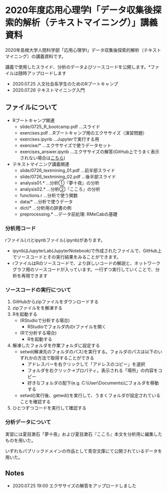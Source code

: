 # 2020年度応用心理学Ⅰ「データ収集後探索的解析（テキストマイニング）」講義資料

2020年島根大学人間科学部「応用心理学Ⅰ」データ収集後探索的解析（テキストマイニング）の講義資料です。

講義で使用したスライド、分析のデータよびソースコードを公開します。*ファイルは随時アップロードします

+ 2020.07.25 人文社会系学生のためのRブートキャンプ
+ 2020.07.26 テキストマイニング入門

## ファイルについて

+ Rブートキャンプ関連
    + slide/0725_R_bootcamp.pdf ...スライド
    + exercises.pdf ...Rブートキャンプ用のエクササイズ（演習問題）
    + exercises.ipynb ...Jupyterで実行する用
    + exercise/* ...エクササイズで使うデータセット 
    + exercises_answer.ipynb ...エクササイズの解答(GitHub上でうまく表示されない場合は[こちら](https://nbviewer.jupyter.org/github/satocos135/lecture2020shimane/blob/master/exercises_answer.ipynb))
+ テキストマイニング講義関連
    + slide/0726_textmining_01.pdf ...前半部スライド
    + slide/0726_textmining_02.pdf ...後半部スライド
    + analysis01.* ...分析①『夢十夜』の分析
    + analysis02.* ...分析②『こころ』の分析
    + functions.r ...分析で使う関数
    + data/* ...分析で使うデータ
    + dict/* ...分析用の辞書の例
    + preprocessing.* ...データ前処理: RMeCabの基礎


### 分析用コード

rファイル(.r)とipynbファイル(.ipynb)があります。

+ ipynbはJupyterLab(JupyterNotebook)で作成されたファイルで、GitHub上でソースコードとその実行結果をみることができます。
+ rファイルはRのソースコードで、より詳しいコードの解説と、ネットワークグラフ用のソースコードが入っています。一行ずつ実行していくことで、分析を再現できます


### ソースコードの実行について

1. GitHubからzipファイルをダウンロードする
1. zipファイルをを解凍する
1. Rを起動する
    + (RStudioで分析する場合)
        + RStudioでフォルダ内のrファイルを開く 
    + (Rで分析する場合)
        + Rを起動する
1. 解凍したフォルダを作業フォルダに設定する
    + setwd(解凍先のフォルダのパス)を実行する。フォルダのパスは以下のいずれかの方法で取得することができる
        + アドレスバーを右クリックして「アドレスのコピー」を選択
        + フォルダを右クリック→プロパティ。表示される「場所」の内容をコピー
        + 好きなフォルダの配下(e.g. C:\\User\Documents)にフォルダを移動する
    + setwd()実行後、getwd()を実行して、うまくフォルダが設定されていることを確認する
1. ひとつずつコードを実行して確認する

### 分析データについて

実習には夏目漱石「夢十夜」および夏目漱石『こころ』本文を分析用に編集したものを用いた。

いずれもパブリックドメインの作品として青空文庫にて公開されているデータを用いた。



## Notes

+ 2020.07.25 19:00 エクササイズの解答をアップロードしました
